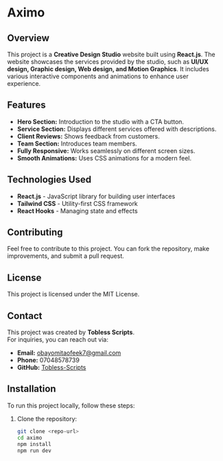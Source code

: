 # Aximo

## Overview

This project is a **Creative Design Studio** website built using **React.js**. The website showcases the services provided by the studio, such as **UI/UX design, Graphic design, Web design, and Motion Graphics**. It includes various interactive components and animations to enhance user experience.

## Features

-   **Hero Section:** Introduction to the studio with a CTA button.
-   **Service Section:** Displays different services offered with descriptions.
-   **Client Reviews:** Shows feedback from customers.
-   **Team Section:** Introduces team members.
-   **Fully Responsive:** Works seamlessly on different screen sizes.
-   **Smooth Animations:** Uses CSS animations for a modern feel.

## Technologies Used

-   **React.js** - JavaScript library for building user interfaces
-   **Tailwind CSS** - Utility-first CSS framework
-   **React Hooks** - Managing state and effects

## Contributing

Feel free to contribute to this project. You can fork the repository, make improvements, and submit a pull request.

## License

This project is licensed under the MIT License.

## Contact

This project was created by **Tobless Scripts**.  
For inquiries, you can reach out via:

-   **Email:** [obayomitaofeek7@gmail.com](mailto:obayomitaofeek7@gmail.com)
-   **Phone:** 07048578739
-   **GitHub:** [Tobless-Scripts](https://github.com/Tobless-Scripts)

## Installation

To run this project locally, follow these steps:

1. Clone the repository:
    ```bash
    git clone <repo-url>
    cd aximo
    npm install
    npm run dev
    ```

